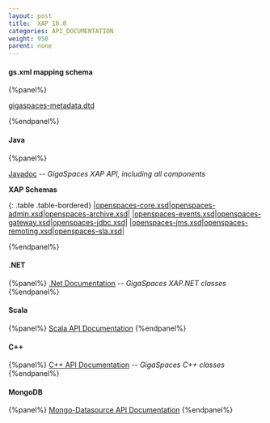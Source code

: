 ```yaml
---
layout: post
title:  XAP 10.0
categories: API_DOCUMENTATION
weight: 950
parent: none
---
```



#### gs.xml mapping schema

{%panel%}

[gigaspaces-metadata.dtd](./schema-10.0/gs.html)

{%endpanel%}


#### Java

{%panel%}

[Javadoc](http://www.gigaspaces.com/docs/JavaDoc10.0/index.html) -- _GigaSpaces XAP API, including all components_

**XAP Schemas**

{: .table .table-bordered}
|[openspaces-core.xsd](./schema-10.0/core.html)|[openspaces-admin.xsd](./schema-10.0/admin.html)|[openspaces-archive.xsd](./schema-10.0/archive.html)|
|[openspaces-events.xsd](./schema-10.0/events.html)|[openspaces-gateway.xsd](./schema-10.0/gateway.html)|[openspaces-jdbc.xsd](./schema-10.0/jdbc.html)|
|[openspaces-jms.xsd](./schema-10.0/jms.html)|[openspaces-remoting.xsd](./schema-10.0/remoting.html)|[openspaces-sla.xsd](./schema-10.0/sla.html)|

{%endpanel%}




#### .NET
{%panel%}
[.Net Documentation](http://www.gigaspaces.com/docs/dotnetdocs10.0/) -- _GigaSpaces XAP.NET classes_
{%endpanel%}

#### Scala
{%panel%}
[Scala API Documentation](http://www.gigaspaces.com/docs/scaladocs10.0)
{%endpanel%}

#### C++
{%panel%}
[C+\+ API Documentation](http://www.gigaspaces.com/docs/cppdocs10.0/annotated.html) -- _GigaSpaces C+\+ classes_
{%endpanel%}

#### MongoDB
{%panel%}
[Mongo-Datasource API Documentation](http://www.gigaspaces.com/docs/mongoeds-docs10.0/apidocs/)
{%endpanel%}



